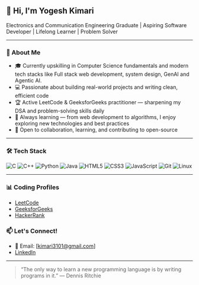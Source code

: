 ## 👋 Hi, I'm Yogesh Kimari

Electronics and Communication Engineering Graduate | Aspiring Software Developer | Lifelong Learner | Problem Solver

---

### 🚀 About Me

- 🎓 Currently upskilling in Computer Science fundamentals and modern tech stacks like Full stack web development, system design, GenAI and Agentic AI.
- 💻 Passionate about building real-world projects and writing clean, efficient code
- 🏆 Active LeetCode & GeeksforGeeks practitioner — sharpening my DSA and problem-solving skills daily
- 🌱 Always learning — from web development to algorithms, I enjoy exploring new technologies and best practices
- 🤝 Open to collaboration, learning, and contributing to open-source

---

### 🛠️ Tech Stack

![C](https://img.shields.io/badge/-C-333333?style=flat&logo=c)
![C++](https://img.shields.io/badge/-C++-333333?style=flat&logo=cplusplus)
![Python](https://img.shields.io/badge/-Python-333333?style=flat&logo=python)
![Java](https://img.shields.io/badge/-Java-333333?style=flat&logo=java)
![HTML5](https://img.shields.io/badge/-HTML5-333333?style=flat&logo=html5)
![CSS3](https://img.shields.io/badge/-CSS3-333333?style=flat&logo=css3)
![JavaScript](https://img.shields.io/badge/-JavaScript-333333?style=flat&logo=javascript)
![Git](https://img.shields.io/badge/-Git-333333?style=flat&logo=git)
![Linux](https://img.shields.io/badge/-Linux-333333?style=flat&logo=linux)

---

### 📊 Coding Profiles

- [LeetCode](https://leetcode.com/u/YogeshKimari/)
- [GeeksforGeeks](https://www.geeksforgeeks.org/user/kimari3101/)
- [HackerRank](https://www.hackerrank.com/profile/yv8461)
<!--
---

### 📈 GitHub Stats

![KIMARIYOGESH's GitHub stats](https://github-readme-stats.vercel.app/api?username=KIMARIYOGESH&show_icons=true&theme=radical)
![Top Langs](https://github-readme-stats.vercel.app/api/top-langs/?username=KIMARIYOGESH&layout=compact&theme=radical)

---
-->

### 📫 Let's Connect!

- 📧 Email: [kimari3101@gmail.com]
- [LinkedIn](https://www.linkedin.com/in/yogeshkimari)

---

> “The only way to learn a new programming language is by writing programs in it.” — Dennis Ritchie


<!--
**KIMARIYOGESH/KIMARIYOGESH** is a ✨ _special_ ✨ repository because its `README.md` (this file) appears on your GitHub profile.

Here are some ideas to get you started:

- 🔭 I’m currently working on ...
- 🌱 I’m currently learning ...
- 👯 I’m looking to collaborate on ...
- 🤔 I’m looking for help with ...
- 💬 Ask me about ...
- 📫 How to reach me: ...
- 😄 Pronouns: ...
- ⚡ Fun fact: ...
-->
